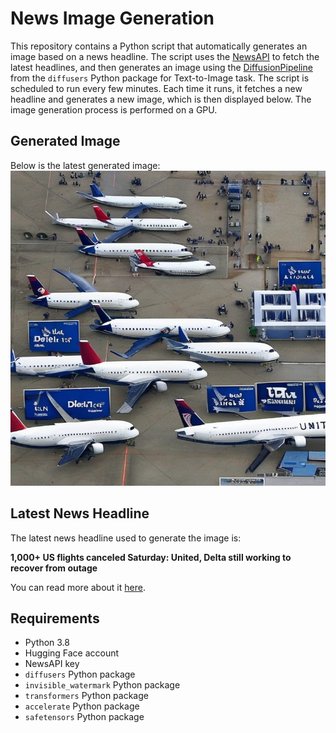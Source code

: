 # News Image Generation
This repository contains a Python script that automatically generates an image based on a news headline. The script uses the [NewsAPI](https://newsapi.org/) to fetch the latest headlines, and then generates an image using the [DiffusionPipeline](https://github.com/huggingface/diffusers) from the `diffusers` Python package for Text-to-Image task.
The script is scheduled to run every few minutes. Each time it runs, it fetches a new headline and generates a new image, which is then displayed below. The image generation process is performed on a GPU.

## Generated Image
Below is the latest generated image:
![Generated Image](image.png)

## Latest News Headline
The latest news headline used to generate the image is:

**1,000+ US flights canceled Saturday: United, Delta still working to recover from outage**

You can read more about it [here](https://news.google.com/rss/articles/CBMiZ2h0dHBzOi8vd3d3LnVzYXRvZGF5LmNvbS9zdG9yeS90cmF2ZWwvYWlybGluZS1uZXdzLzIwMjQvMDcvMjAvZmxpZ2h0LWNhbmNlbGVkLWRlbHRhLXVuaXRlZC83NDQ4MTI2NjAwNy_SAQA?oc=5).

## Requirements
- Python 3.8
- Hugging Face account
- NewsAPI key
- `diffusers` Python package
- `invisible_watermark` Python package
- `transformers` Python package
- `accelerate` Python package
- `safetensors` Python package

